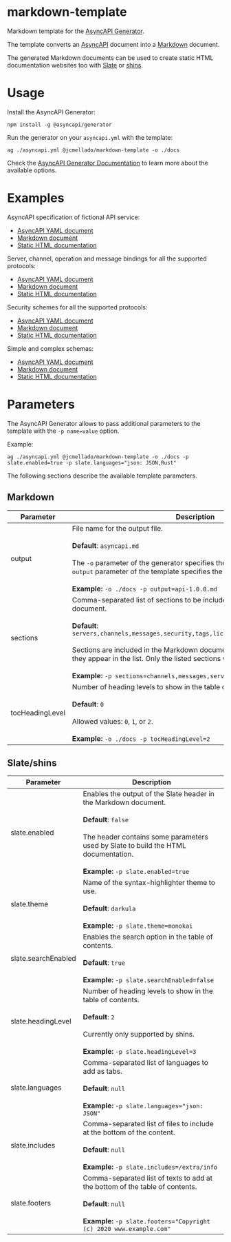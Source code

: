 # markdown-template

Markdown template for the [AsyncAPI Generator](https://github.com/asyncapi/generator).

The template converts an [AsyncAPI](https://www.asyncapi.com/) document into a [Markdown](https://en.wikipedia.org/wiki/Markdown) document.

The generated Markdown documents can be used to create static HTML documentation websites too with [Slate](https://github.com/slatedocs/slate) or [shins](https://github.com/Mermade/shins).

# Usage

Install the AsyncAPI Generator:

```shell
npm install -g @asyncapi/generator
```

Run the generator on your `asyncapi.yml` with the template:

```shell
ag ./asyncapi.yml @jcmellado/markdown-template -o ./docs
```

Check the [AsyncAPI Generator Documentation](https://github.com/asyncapi/generator/blob/master/README.md) to learn more about the available options.

# Examples

AsyncAPI specification of fictional API service:
- [AsyncAPI YAML document](https://github.com/jcmellado/markdown-template/blob/master/examples/asyncapi.yml)
- [Markdown document](https://github.com/jcmellado/markdown-template/blob/master/examples/asyncapi.md)
- [Static HTML documentation](https://jcmellado.github.io/markdown-template/examples/asyncapi.html)

Server, channel, operation and message bindings for all the supported protocols:
- [AsyncAPI YAML document](https://github.com/jcmellado/markdown-template/blob/master/examples/bindings.yml)
- [Markdown document](https://github.com/jcmellado/markdown-template/blob/master/examples/bindings.md)
- [Static HTML documentation](https://jcmellado.github.io/markdown-template/examples/bindings.html)

Security schemes for all the supported protocols:
- [AsyncAPI YAML document](https://github.com/jcmellado/markdown-template/blob/master/examples/security.yml)
- [Markdown document](https://github.com/jcmellado/markdown-template/blob/master/examples/security.md)
- [Static HTML documentation](https://jcmellado.github.io/markdown-template/examples/security.html)

Simple and complex schemas:
- [AsyncAPI YAML document](https://github.com/jcmellado/markdown-template/blob/master/examples/schema.yml)
- [Markdown document](https://github.com/jcmellado/markdown-template/blob/master/examples/schema.md)
- [Static HTML documentation](https://jcmellado.github.io/markdown-template/examples/schema.html)

# Parameters

The AsyncAPI Generator allows to pass additional parameters to the template with the `-p name=value` option.

Example:

```shell
ag ./asyncapi.yml @jcmellado/markdown-template -o ./docs -p slate.enabled=true -p slate.languages="json: JSON,Rust"
```

The following sections describe the available template parameters.

## Markdown

Parameter | Description
----------|------------
output | File name for the output file.<br /><br />**Default**: `asyncapi.md`<br /><br />The `-o` parameter of the generator specifies the output directory, the `-p output` parameter of the template specifies the output filename.<br /><br />**Example:** `-o ./docs -p output=api-1.0.0.md`
sections | Comma-separated list of sections to be included in the Markdown document.<br /><br />**Default**: `servers,channels,messages,security,tags,license,termsOfService,contact`<br /><br />Sections are included in the Markdown document in the same order that they appear in the list. Only the listed sections will be included.<br /><br />**Example:** `-p sections=channels,messages,servers,license`
tocHeadingLevel | Number of heading levels to show in the table of contents.<br /><br />**Default**: `0`<br /><br />Allowed values: `0`, `1`, or `2`.<br /><br />**Example:** `-o ./docs -p tocHeadingLevel=2`

## Slate/shins

Parameter | Description
----------|------------
slate.enabled | Enables the output of the Slate header in the Markdown document.<br /><br />**Default**: `false`<br /><br />The header contains some parameters used by Slate to build the HTML documentation.<br /><br />**Example:** `-p slate.enabled=true`
slate.theme | Name of the syntax-highlighter theme to use.<br /><br />**Default**: `darkula`<br /><br />**Example:** `-p slate.theme=monokai`
slate.searchEnabled | Enables the search option in the table of contents.<br /><br />**Default**: `true`<br /><br />**Example:** `-p slate.searchEnabled=false`
slate.headingLevel | Number of heading levels to show in the table of contents.<br /><br />**Default**: `2`<br /><br />Currently only supported by shins.<br /><br />**Example:** `-p slate.headingLevel=3`
slate.languages | Comma-separated list of languages to add as tabs.<br /><br />**Default**: `null`<br /><br />**Example:** `-p slate.languages="json: JSON"`
slate.includes | Comma-separated list of files to include at the bottom of the content.<br /><br />**Default**: `null`<br /><br />**Example:** `-p slate.includes=/extra/info`
slate.footers | Comma-separated list of texts to add at the bottom of the table of contents.<br /><br />**Default**: `null`<br /><br />**Example:** `-p slate.footers="Copyright (c) 2020 www.example.com"`
